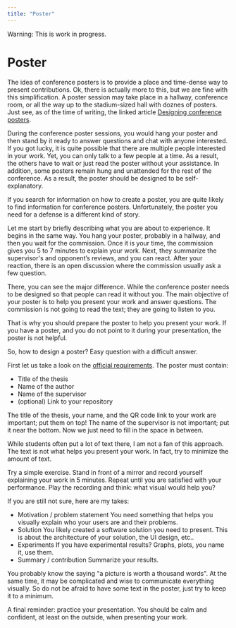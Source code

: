 ```yaml
---
title: "Poster"
---
```


Warning: <span class="danger">This is work in progress.</span>

# Poster

The idea of conference posters is to provide a place and time-dense way to present contributions.
Ok, there is actually more to this, but we are fine with this simplification.
A poster session may take place in a hallway, conference room, or all the way up to the stadium-sized hall with doznes of posters.
Just see, as of the time of writing, the linked article [Designing conference posters](https://colinpurrington.com/tips/poster-design/).

During the conference poster sessions, you would hang your poster and then stand by it ready to answer questions and chat with anyone interested.
If you got lucky, it is quite possible that there are multiple people interested in your work.
Yet, you can only talk to a few people at a time.
As a result, the others have to wait or just read the poster without your assistance.
In addition, some posters remain hung and unattended for the rest of the conference.
As a result, the poster should be designed to be self-explanatory.

If you search for information on how to create a poster, you are quite likely to find information for conference posters.
Unfortunately, the poster you need for a defense is a different kind of story.

Let me start by briefly describing what you are about to experience.
It begins in the same way.
You hang your poster, probably in a hallway, and then you wait for the commission.
Once it is your time, the commission gives you 5 to 7 minutes to explain your work.
Next, they summarize the supervisor's and opponent’s reviews, and you can react.
After your reaction, there is an open discussion where the commission usually ask a few question.

There, you can see the major difference.
While the conference poster needs to be designed so that people can read it without you.
The main objective of your poster is to help you present your work and answer questions.
The commission is not going to read the text; they are going to listen to you.

That is why you should prepare the poster to help you present your work.
If you have a poster, and you do not point to it during your presentation, the poster is not helpful.

So, how to design a poster?
Easy question with a difficult answer.

First let us take a look on the [official requirements](https://www.mff.cuni.cz/cs/studenti/bakalarske-studium/statni-zaverecne-zkousky/bakalarske-statni-zkousky-studijniho-programu-informatika).
The poster must contain:
- Title of the thesis
- Name of the author
- Name of the supervisor
- (optional) Link to your repository

The title of the thesis, your name, and the QR code link to your work are important; put them on top!
The name of the supervisor is not important; put it near the bottom.
Now we just need to fill in the space in between.

While students often put a lot of text there, I am not a fan of this approach.
The text is not what helps you present your work.
In fact, try to minimize the amount of text.


Try a simple exercise.
Stand in front of a mirror and record yourself explaining your work in 5 minutes.
Repeat until you are satisfied with your performance.
Play the recording and think: what visual would help you?

If you are still not sure, here are my takes:
- Motivation / problem statement
  You need something that helps you visually explain who your users are and their problems.
- Solution
  You likely created a software solution you need to present.
  This is about the architecture of your solution, the UI design, etc..
- Experiments
  If you have experimental results?
  Graphs, plots, you name it, use them.
- Summary / contribution
  Summarize your results.

You probably know the saying "a picture is worth a thousand words".
At the same time, it may be complicated and wise to communicate everything visually.
So do not be afraid to have some text in the poster, just try to keep it to a minimum.

A final reminder: practice your presentation.
You should be calm and confident, at least on the outside, when presenting your work.


